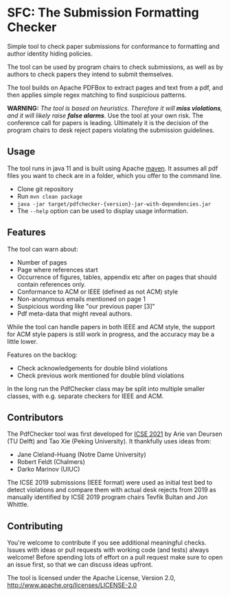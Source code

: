 # SFC: The Submission Formatting Checker

Simple tool to check paper submissions for conformance
to formatting and author identity hiding policies.

The tool can be used by program chairs to check submissions,
as well as by authors to check papers they intend to
submit themselves.

The tool builds on Apache PDFBox to extract pages and text 
from a pdf, and then applies simple regex matching to find
suspicious patterns.

**WARNING:** _The tool is based on heuristics. Therefore it will **miss violations**, 
and it will likely raise **false alarms**._ 
Use the tool at your own risk.
The conference call for papers is leading. Ultimately it is the
decision of the program chairs to desk reject papers violating the
submission guidelines.

## Usage

The tool runs in java 11 and is built using Apache [maven](https://maven.apache.org/).
It assumes all pdf files you want to check are in a folder,
which you offer to the command line.

- Clone git repository
- Run `mvn clean package`
- `java -jar target/pdfchecker-{version}-jar-with-dependencies.jar` <folder-with-pdfs>
- The `--help` option can be used to display usage information.

## Features

The tool can warn about:

- Number of pages
- Page where references start
- Occurrence of figures, tables, appendix etc after on pages that should contain references only.
- Conformance to ACM or IEEE (defined as not ACM) style
- Non-anonymous emails mentioned on page 1
- Suspicious wording like "our previous paper [3]"
- Pdf meta-data that might reveal authors.

While the tool can handle papers in both IEEE and ACM style,
the support for ACM style papers is still work in progress,
and the accuracy may be a little lower.

Features on the backlog:

- Check acknowledgements for double blind violations
- Check previous work mentioned for double blind violations

In the long run the PdfChecker class may be split into multiple
smaller classes, with e.g. separate checkers for IEEE and ACM.

## Contributors

The PdfChecker tool was first developed for [ICSE 2021][icse2021] by 
Arie van Deursen (TU Delft) and Tao Xie (Peking University).
It thankfully uses ideas from:

- Jane Cleland-Huang (Notre Dame University)
- Robert Feldt (Chalmers)
- Darko Marinov (UIUC)

The ICSE 2019 submissions (IEEE format) were used as initial
test bed to detect violations and compare them
with actual desk rejects from 2019 as manually
identified by ICSE 2019 program chairs Tevfik Bultan
and Jon Whittle.

[icse2021]: https://conf.researchr.org/home/icse-2021

## Contributing

You're welcome to contribute if you see additional meaningful checks.
Issues with ideas or pull requests with working code (and tests) always welcome!
Before spending lots of effort on a pull request make sure to open an issue first,
so that we can discuss ideas upfront.

The tool is licensed under the Apache License, Version 2.0,
 http://www.apache.org/licenses/LICENSE-2.0